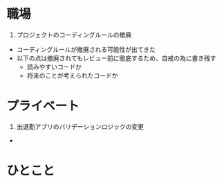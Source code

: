 # 職場
1. プロジェクトのコーディングルールの撤廃  
 - コーディングルールが撤廃される可能性が出てきた
  - 以下の点は撤廃されてもレビュー前に徹底するため、自戒の為に書き残す  
    - 読みやすいコードか  
    - 将来のことが考えられたコードか  

# プライベート
1. 出退勤アプリのバリデーションロジックの変更  
 - 
# ひとこと
